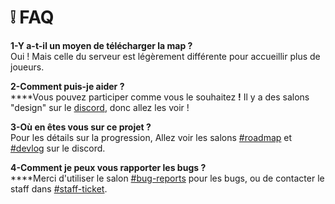 # ❕ FAQ

**1-Y a-t-il un moyen de télécharger la map ?**\
Oui ! Mais celle du serveur est légèrement différente pour accueillir plus de joueurs.

**2-Comment puis-je aider ?**\
****Vous pouvez participer comme vous le souhaitez **!** Il y a des salons "design" sur le [discord](https://discord.gg/U9fZSJJcte), donc allez les voir !

**3-Où en êtes vous sur ce projet ?**\
Pour les détails sur la progression, Allez voir les salons [#roadmap](https://discord.com/channels/1013224109473284126/1013245209963941929) et [#devlog](https://discord.com/channels/1013224109473284126/1013256501646868481) sur le discord.

**4-Comment je peux vous rapporter les bugs ?**\
****Merci d'utiliser le salon [#bug-reports](https://discord.com/channels/1013224109473284126/1019717584653914194) pour les bugs, ou de contacter le staff dans [#staff-ticket](https://discord.com/channels/1013224109473284126/1013889906323505152).
